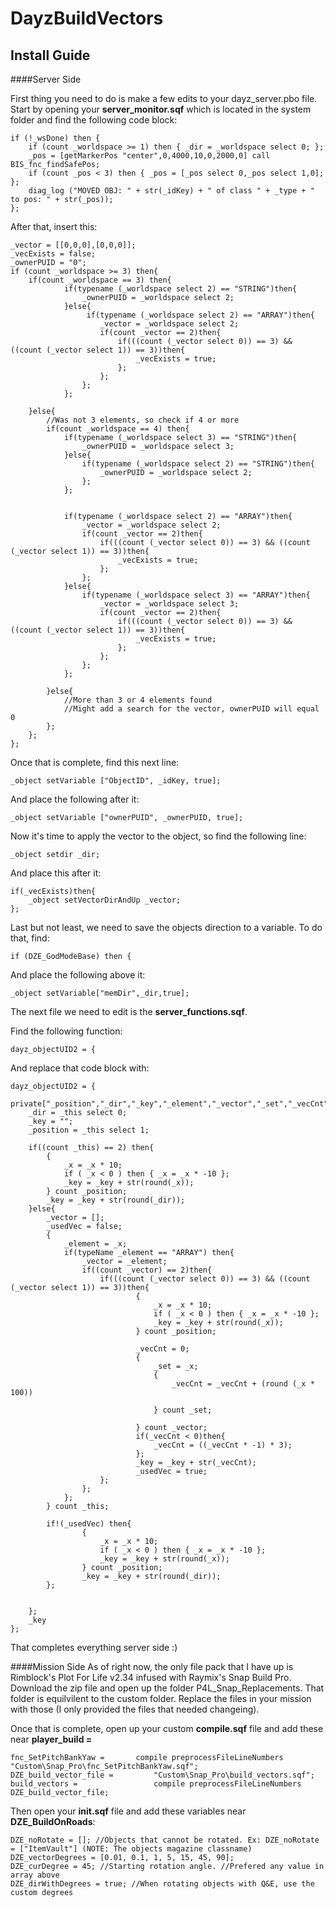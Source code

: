 DayzBuildVectors
================

Install Guide
-------------

####Server Side

First thing you need to do is make a few edits to your dayz_server.pbo file.
Start by opening your **server_monitor.sqf** which is located in the system folder and find the following code block:

```
if (!_wsDone) then {
	if (count _worldspace >= 1) then { _dir = _worldspace select 0; };
	_pos = [getMarkerPos "center",0,4000,10,0,2000,0] call BIS_fnc_findSafePos;
	if (count _pos < 3) then { _pos = [_pos select 0,_pos select 1,0]; };
	diag_log ("MOVED OBJ: " + str(_idKey) + " of class " + _type + " to pos: " + str(_pos));
};
```

After that, insert this:
```
_vector = [[0,0,0],[0,0,0]];
_vecExists = false;
_ownerPUID = "0";	
if (count _worldspace >= 3) then{
	if(count _worldspace == 3) then{
			if(typename (_worldspace select 2) == "STRING")then{
				_ownerPUID = _worldspace select 2;
			}else{
				 if(typename (_worldspace select 2) == "ARRAY")then{
					_vector = _worldspace select 2;
					if(count _vector == 2)then{
						if(((count (_vector select 0)) == 3) && ((count (_vector select 1)) == 3))then{
							_vecExists = true;
						};
					};
				};					
			};
			
	}else{
		//Was not 3 elements, so check if 4 or more
		if(count _worldspace == 4) then{
			if(typename (_worldspace select 3) == "STRING")then{
				_ownerPUID = _worldspace select 3;
			}else{
				if(typename (_worldspace select 2) == "STRING")then{
					_ownerPUID = _worldspace select 2;
				};
			};
	
	
			if(typename (_worldspace select 2) == "ARRAY")then{
				_vector = _worldspace select 2;
				if(count _vector == 2)then{
					if(((count (_vector select 0)) == 3) && ((count (_vector select 1)) == 3))then{
						_vecExists = true;
					};
				};
			}else{
				if(typename (_worldspace select 3) == "ARRAY")then{
					_vector = _worldspace select 3;
					if(count _vector == 2)then{
						if(((count (_vector select 0)) == 3) && ((count (_vector select 1)) == 3))then{
							_vecExists = true;
						};
					};
				};
			};
			
		}else{
			//More than 3 or 4 elements found
			//Might add a search for the vector, ownerPUID will equal 0
		};
	};
}; 
```

Once that is complete, find this next line:
```
_object setVariable ["ObjectID", _idKey, true];
```
And place the following after it:
```
_object setVariable ["ownerPUID", _ownerPUID, true];
```
Now it's time to apply the vector to the object, so find the following line:
```
_object setdir _dir;
```
And place this after it:
```
if(_vecExists)then{
	_object setVectorDirAndUp _vector;
}; 
```
Last but not least, we need to save the objects direction to a variable. To do that, find:
```
if (DZE_GodModeBase) then {
```
And place the following above it:
```
_object setVariable["memDir",_dir,true];
```


The next file we need to edit is the **server_functions.sqf**.

Find the following function:
```
dayz_objectUID2 = {
```
And replace that code block with:
```
dayz_objectUID2 = {
	private["_position","_dir","_key","_element","_vector","_set","_vecCnt","_usedVec"];
	_dir = _this select 0;
	_key = "";
	_position = _this select 1;
	
	if((count _this) == 2) then{
		{
			_x = _x * 10;
			if ( _x < 0 ) then { _x = _x * -10 };
			_key = _key + str(round(_x));
		} count _position;
		_key = _key + str(round(_dir));
	}else{
		_vector = [];
		_usedVec = false;
		{
			_element = _x;
			if(typeName _element == "ARRAY") then{
				_vector = _element;
				if((count _vector) == 2)then{
					if(((count (_vector select 0)) == 3) && ((count (_vector select 1)) == 3))then{
							{
								_x = _x * 10;
								if ( _x < 0 ) then { _x = _x * -10 };
								_key = _key + str(round(_x));
							} count _position;
							
							_vecCnt = 0;
							{
								_set = _x;
								{
									_vecCnt = _vecCnt + (round (_x * 100))
									
								} count _set;
								
							} count _vector;
							if(_vecCnt < 0)then{
								_vecCnt = ((_vecCnt * -1) * 3);
							};
							_key = _key + str(_vecCnt);
							_usedVec = true;
					};
				};
			};
		} count _this;
		
		if!(_usedVec) then{
				{
					_x = _x * 10;
					if ( _x < 0 ) then { _x = _x * -10 };
					_key = _key + str(round(_x));
				} count _position;
				_key = _key + str(round(_dir));
		};
		
		
	};
	_key
};
```

That completes everything server side :)

####Mission Side
As of right now, the only file pack that I have up is Rimblock's Plot For Life v2.34 infused with Raymix's Snap Build Pro.
Download the zip file and open up the folder P4L\_Snap_Replacements. That folder is equilvilent to the custom folder.
Replace the files in your mission with those (I only provided the files that needed changeing).

Once that is complete, open up your custom **compile.sqf** file and add these near **player_build =**
```
fnc_SetPitchBankYaw =       compile preprocessFileLineNumbers "Custom\Snap_Pro\fnc_SetPitchBankYaw.sqf";
DZE_build_vector_file = 		"Custom\Snap_Pro\build_vectors.sqf";
build_vectors = 				compile preprocessFileLineNumbers DZE_build_vector_file;
```
Then open your **init.sqf** file and add these variables near **DZE_BuildOnRoads**:
```
DZE_noRotate = []; //Objects that cannot be rotated. Ex: DZE_noRotate = ["ItemVault"] (NOTE: The objects magazine classname)
DZE_vectorDegrees = [0.01, 0.1, 1, 5, 15, 45, 90];
DZE_curDegree = 45; //Starting rotation angle. //Prefered any value in array above
DZE_dirWithDegrees = true; //When rotating objects with Q&E, use the custom degrees
```
